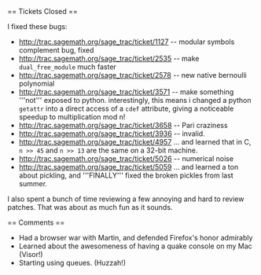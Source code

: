 == Tickets Closed ==

I fixed these bugs:

 * http://trac.sagemath.org/sage_trac/ticket/1127 -- modular symbols complement bug, fixed
 * http://trac.sagemath.org/sage_trac/ticket/2535 -- make `dual_free_module` much faster
 * http://trac.sagemath.org/sage_trac/ticket/2578 -- new native bernoulli polynomial
 * http://trac.sagemath.org/sage_trac/ticket/3571 -- make something '''not''' exposed to python. interestingly, this means i changed a python `getattr` into a direct access of a `cdef` attribute, giving a noticeable speedup to multiplication mod n!
 * http://trac.sagemath.org/sage_trac/ticket/3658 -- Pari craziness
 * http://trac.sagemath.org/sage_trac/ticket/3936 -- invalid.
 * http://trac.sagemath.org/sage_trac/ticket/4957 ... and learned that in C, `n >> 45` and `n >> 13` are the same on a 32-bit machine.
 * http://trac.sagemath.org/sage_trac/ticket/5026 -- numerical noise
 * http://trac.sagemath.org/sage_trac/ticket/5059 ... and learned a ton about pickling, and '''FINALLY''' fixed the broken pickles from last summer.

I also spent a bunch of time reviewing a few annoying and hard to review patches. That was about as much fun as it sounds.

== Comments ==

 * Had a browser war with Martin, and defended Firefox's honor admirably
 * Learned about the awesomeness of having a quake console on my Mac (Visor!)
 * Starting using queues. (Huzzah!)
